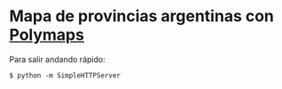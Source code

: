 # Mapa de provincias argentinas con [Polymaps](http://polymaps.org)

Para salir andando rápido:

  `$ python -m SimpleHTTPServer`

